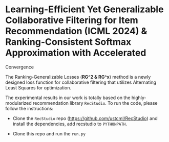 # Learning-Efficient Yet Generalizable Collaborative Filtering for Item Recommendation (ICML 2024) & Ranking-Consistent Softmax Approximation with Accelerated
Convergence

The Ranking-Generalizable Losses (**RG^2 & RG^x**) method is a newly designed loss function for collaborative filtering that utilizes Alternating Least Squares for optimization.

The experimental results in our work is totally based on the highly-modularized recommendation library `RecStudio`. To run the code, please follow the instructions:

- Clone the `RecStudio` repo (https://github.com/ustcml/RecStudio) and install the dependencies, add recstudio to `PYTHONPATH`.

- Clone this repo and run the `run.py`
